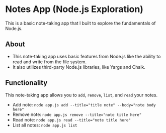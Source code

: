 # Notes App (Node.js Exploration)

This is a basic note-taking app that I built to explore the fundamentals of Node.js.

## About
* This note-taking app uses basic features from Node.js like the ability to read and write from the file system.
* It also utilizes third-party Node.js libraries, like Yargs and Chalk.
	
## Functionality
This note-taking app allows you to ```add```, ```remove```, ```list```, and ```read``` your notes.
* Add note: 
```node app.js add --title="title note" --body="note body here"```
* Remove note: 
```node app.js remove --title="note title here"```
* Read note: ```node app.js read --title="note title here"```
* List all notes: ```node app.js list```

